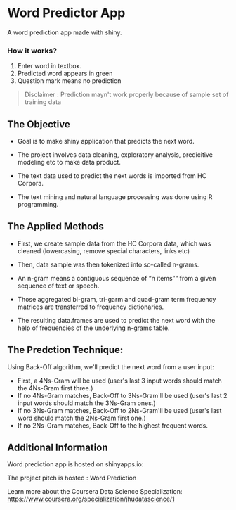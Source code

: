 # Word Predictor App
A word prediction app made with shiny. 

### How it works?
1. Enter word in textbox.
2. Predicted word appears in green
3. Question mark means no prediction

> Disclaimer : Prediction mayn't work properly because of sample set of training data 

## The Objective
- Goal is to make shiny application that predicts the next word.

- The project involves data cleaning, exploratory analysis, predicitive modeling etc to make data product.

- The text data used to predict the next words is imported from HC Corpora.

- The text mining and natural language processing was done using R programming.

## The Applied Methods

- First, we create sample data from the HC Corpora data, which was cleaned (lowercasing, remove special characters, links etc)

- Then, data sample was then tokenized into so-called n-grams.

- An n-gram means a contiguous sequence of “n items”“ from a given sequence of text or speech.

- Those aggregated bi-gram, tri-garm and quad-gram term frequency matrices are transferred to frequency dictionaries.

- The resulting data.frames are used to predict the next word with the help of frequencies of the underlying n-grams table.

## The Predction Technique:
Using Back-Off algorithm, we'll predict the next word from a user input:

- First, a 4Ns-Gram will be used (user's last 3 input words should match the 4Ns-Gram first three.)
- If no 4Ns-Gram matches, Back-Off to 3Ns-Gram'll be used (user's last 2 input words should match the 3Ns-Gram ones.)
- If no 3Ns-Gram matches, Back-Off to 2Ns-Gram'll be used (user's last word should match the 2Ns-Gram first one.)
- If no 2Ns-Gram matches, Back-Off to the highest frequent words.

## Additional Information
Word prediction app is hosted on shinyapps.io:

The project pitch is hosted : Word Prediction

Learn more about the Coursera Data Science Specialization: https://www.coursera.org/specialization/jhudatascience/1
